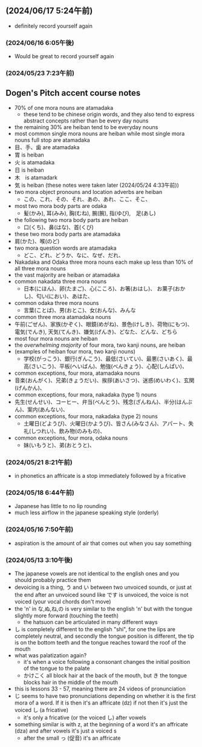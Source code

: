 ## (2024/06/17 5:24午前)
- definitely record yourself again


### (2024/06/16 6:05午後)
- Would be great to record yourself again


### (2024/05/23 7:23午前)
## Dogen's Pitch accent course notes
- 70% of one mora nouns are atamadaka
  - these tend to be chinese origin words, and they also tend to express abstract concepts rather than be every day nouns
- the remaining 30% are heiban tend to be everyday nouns
- most common single mora nouns are heiban while most single mora nouns full stop are atamadaka
- 目、手、歯 are atamadaka
- 胃 is heiban
- 火 is atamadaka
- 日 is heiban
- 木　is atamadark
- 気 is heiban
(these notes were taken later (2024/05/24 4:33午前))
- two mora object pronouns and location adverbs are heiban
  - この、これ、その、それ、あの、あれ、ここ、そこ、
- most two mora body parts are odaka
  - 髪(かみ), 耳(みみ), 胸(むね), 腕(腕), 指(ゆび),　足(あし)
- the following two mora body parts are heiban
  - 口(くち)、鼻(はな)、首(くび)
- these two mora body parts are atamadaka
 - 肩(かた)、喉(のど)
- two mora question words are atamadaka
  - どこ、どれ、どうか、なに、なぜ、だれ、
- Nakadaka and Odaka three mora nouns each make up less than 10% of all three mora nouns
- the vast majority are heiban or atamadaka
- common nakadata three mora nouns
  - 日本(にほん)、卵(たまご)、心(こころ)、お箸(おはし)、 お菓子(おかし)、匂い(におい)、あはた、
- common odaka three mora nouns
  - 言葉(ことば)、男(おとこ)、女(おんな)、みんな
- common three mora atamadaka nouns
 - 午前(ごぜん)、家族(かぞく)、眼鏡(めがね)、景色(けしき)、荷物(にもつ)、電気(でんき), 天気(てんき)、嫌気(げんき)、どなた、どんな、どちら
- most four mora nouns are heiban
- the *overwhelming majority* of four mora, two kanji nouns, are heiban
- (examples of heiban four mora, two kanji nouns)
  - 学校(がっこう)、銀行(ぎんこう)、最低(さいてい)、最悪(さいあく)、最高(さいこう)、平板(へいばん)、勉強(べんきょう)、心配(しんぱい)、
- common exceptions, four mora, atamadaka nouns
 - 音楽(おんがく)、兄弟(きょうだい)、挨拶(あいさつ)、迷惑(めいわく)、玄関(げんかん)、
- common exceptions, four mora, nakadaka (type 1) nouns
 - 先生(せんせい)、コーヒー、弁当(べんとう)、残念(ざんねん)、半分(はんぶん)、案内(あんない)、
- common exceptions, four mora, nakadaka (type 2) nouns
  - 土曜日(どようび)、火曜日(かようび)、皆さん(みなさん)、アパート、失礼(しつれい)、飲み物(のみもの)、
- common exceptions, four mora, odaka nouns
  - 妹(いもうと)、弟(おとうと)、
### (2024/05/21 8:21午前)
- in phonetics an affricate is a stop immediately followed by a fricative


### (2024/05/18 6:44午前)
- Japanese has little to no lip rounding
- much less airflow in the japanese speaking style (orderly)



### (2024/05/16 7:50午前)
- aspiration is the amount of air that comes out when you say something



### (2024/05/13 3:10午後)
- The japanese vowels are not identical to the english ones and you should probably practice them
- devoicing is a thing, う and い between two unvoiced sounds, or just at the end after an unvoiced sound like です is unvoiced, the voice is not voiced (your vocal chords don't move)
- the 'n' in な,ぬ,ね,の is very similar to the english 'n' but with the tongue slightly more forward (touching the teeth)
  - the hatsuon can be articulated in many different ways
- し is completely different to the english "shi", for one the lips are completely neutral, and secondly the tongue position is different, the tip is on the bottom teeth and the tongue reaches toward the roof of the mouth
- what was palatization again?
  - it's when a voice following a consonant changes the initial position of the tongue to the palate
  - かけこく all block hair at the back of the mouth, but き the tongue blocks hair in the middle of the mouth
- this is lessons 33 - 57, meaning there are 24 videos of pronunciation
- じ seems to have two pronunciations depending on whether it is the first mora of a word. If it is then it's an affricate (dz) if not then it's just the voiced し (a fricative)
  - it's only a fricative (or the voiced し) after vowels
- something similar is with z, at the beginning of a word it's an affricate (dza) and after vowels it's just a voiced s
  - after the small っ (促音) it's an affricate

